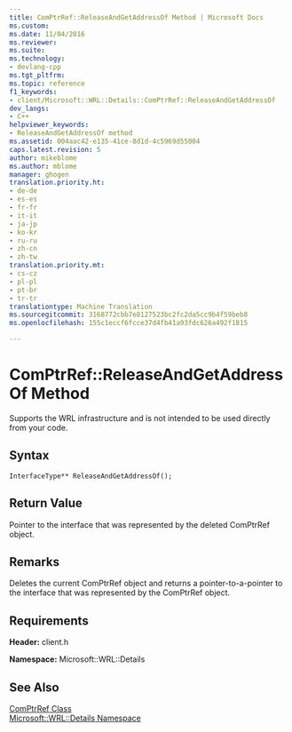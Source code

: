 ```yaml
---
title: ComPtrRef::ReleaseAndGetAddressOf Method | Microsoft Docs
ms.custom: 
ms.date: 11/04/2016
ms.reviewer: 
ms.suite: 
ms.technology:
- devlang-cpp
ms.tgt_pltfrm: 
ms.topic: reference
f1_keywords:
- client/Microsoft::WRL::Details::ComPtrRef::ReleaseAndGetAddressOf
dev_langs:
- C++
helpviewer_keywords:
- ReleaseAndGetAddressOf method
ms.assetid: 004aac42-e135-41ce-8d1d-4c5969d55004
caps.latest.revision: 5
author: mikeblome
ms.author: mblome
manager: ghogen
translation.priority.ht:
- de-de
- es-es
- fr-fr
- it-it
- ja-jp
- ko-kr
- ru-ru
- zh-cn
- zh-tw
translation.priority.mt:
- cs-cz
- pl-pl
- pt-br
- tr-tr
translationtype: Machine Translation
ms.sourcegitcommit: 3168772cbb7e8127523bc2fc2da5cc9b4f59beb8
ms.openlocfilehash: 155c1eccf6fcce37d4fb41a93fdc626a492f1815

---
```

# ComPtrRef::ReleaseAndGetAddressOf Method
Supports the WRL infrastructure and is not intended to be used directly from your code.  
  
## Syntax  
  
```  
InterfaceType** ReleaseAndGetAddressOf();  
```  
  
## Return Value  
 Pointer to the interface that was represented by the deleted ComPtrRef object.  
  
## Remarks  
 Deletes the current ComPtrRef object and returns a pointer-to-a-pointer to the interface that was represented by the ComPtrRef object.  
  
## Requirements  
 **Header:** client.h  
  
 **Namespace:** Microsoft::WRL::Details  
  
## See Also  
 [ComPtrRef Class](../windows/comptrref-class.md)   
 [Microsoft::WRL::Details Namespace](../windows/microsoft-wrl-details-namespace.md)


<!--HONumber=Jan17_HO2-->


